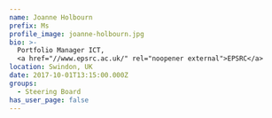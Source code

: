 ```yaml
---
name: Joanne Holbourn
prefix: Ms
profile_image: joanne-holbourn.jpg
bio: >-
  Portfolio Manager ICT,
  <a href="//www.epsrc.ac.uk/" rel="noopener external">EPSRC</a>
location: Swindon, UK
date: 2017-10-01T13:15:00.000Z
groups:
  - Steering Board
has_user_page: false
---
```

